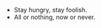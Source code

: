 - Stay hungry, stay foolish.
- All or nothing, now or never.

<!---
fx89757/fx89757 is a ✨ special ✨ repository because its `README.md` (this file) appears on your GitHub profile.
You can click the Preview link to take a look at your changes.
--->
